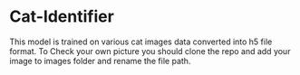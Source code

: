 # Cat-Identifier
This  model is trained on various cat images data converted into h5 file format.
To Check your own picture you should clone the repo and  add your image to images folder and rename the file path.
